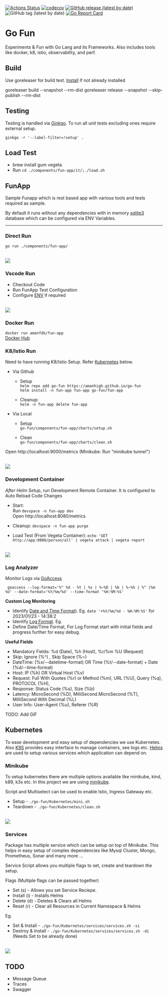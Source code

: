 [![Actions Status](https://github.com/amanhigh/go-fun/workflows/Build/badge.svg)](https://github.com/amanhigh/go-fun/actions)
[![codecov](https://codecov.io/gh/amanhigh/go-fun/branch/master/graph/badge.svg)](https://codecov.io/gh/amanhigh/go-fun)
[![GitHub release (latest by date)](https://img.shields.io/github/v/release/amanhigh/go-fun)](https://github.com/amanhigh/go-fun/releases)
![GitHub tag (latest by date)](https://img.shields.io/github/v/tag/amanhigh/go-fun)
[![Go Report Card](https://goreportcard.com/badge/github.com/amanhigh/go-fun)](https://goreportcard.com/report/github.com/amanhigh/go-fun)


# Go Fun
Experiments & Fun  with Go Lang and its Frameworks. Also includes tools like docker, k8, istio, observability, and perf.

## Build
Use goreleaser for build test. [Install](https://goreleaser.com/install/) if not already installed

goreleaser build --snapshot --rm-dist
goreleaser release --snapshot --skip-publish --rm-dist

## Testing
Testing is handled via [Ginkgo](https://github.com/onsi/ginkgo). To run all unit tests excluding ones require external setup.

`ginkgo -r '--label-filter=!setup' .`

## Load Test
* brew install gum vegeta
* Run `cd ./components/fun-app/it/;./load.sh`

## FunApp
Sample Funapp which is rest based app with various tools and tests required as sample.

By default it runs without any dependencies with in memory [sqlite3](https://github.com/mattn/go-sqlite3) database which can be configured via ENV Variables.


------
### Direct Run
`go run ./components/fun-app/` 

<br/> ![](common/images/fun-app/go-run.gif)

### Vscode Run
* Checkout Code
* Run FunApp Test Configuration
* Configure [ENV](components/fun-app/.env) if required

<br/> ![](common/images/fun-app/vscode-run.gif)

### Docker Run
`docker run amanfdk/fun-app`
<br/>
[Docker Hub](https://hub.docker.com/r/amanfdk/fun-app)


### K8/Istio Run
Need to have running K8/Istio Setup. Refer [Kubernetes](#Kubernetes) below.

* Via Github
    * Setup <br/>
    `helm repo add go-fun https://amanhigh.github.io/go-fun` <br/>
    `helm install -n fun-app fun-app go-fun/fun-app` <br/>

    * Cleanup: <br/>
    `helm -n fun-app delete fun-app`

* Via Local
    * Setup <br/>
    `go-fun/components/fun-app/charts/setup.sh`
    
    * Clean <br/>
    `go-fun/components/fun-app/charts/clean.sh`


    
Open http://localhost:9000/metrics (Minikube: Run "minikube tunnel")


<br/> ![](common/images/fun-app/helm.gif)

### Development Container
 *After Helm Setup*, run Development Remote Container.
 It is configured to Auto Reload Code Changes

* Start:<br/>
    Run `devspace -n fun-app dev` <br/>
    Open http://localhost:8080/metrics

* Cleanup: `devspace -n fun-app purge` <br/>

* Load Test (From Vegeta Container):  `echo 'GET http://app:8080/person/all' | vegeta attack | vegeta report`

<br/> ![](common/images/fun-app/devcode.gif)

### Log Analyzer
Monitor Logs via [GoAccess](https://github.com/allinurl/goaccess)

` goaccess --log-format='%^ %d - %t | %s | %~%D | %b | %~%h | %^ |%m %U' --date-format='%Y/%m/%d' --time-format '%H:%M:%S'`

**Custom Log Monitoring**
- Identify [Date and Time Format](https://www.freebsd.org/cgi/man.cgi?query=strftime&sektion=3)). Eg. `date '+%Y/%m/%d - %H:%M:%S'` for 2023/01/23 - 14:38:2
- Identify [Log Format](https://goaccess.io/man#custom-log). Eg. 
- Define Date/Time Format, For Log Format start with initial fields and progress further for easy debug.


**Useful Fields**
- Mandatory Fields: %d (Date), %h (Host), %r/%m %U (Request)
- Skip: Ignore (%^) , Skip Space (%~)
- DateTime: (%x/--datetime-format) OR Time (%t/--date-format) + Date (%d/--time-format)
- Host: IP (%h) OR Virtual Host (%v)
- Request: Full With Quotes (%r) or Method (%m), URL (%U), Query (%q), PROTOCOL (%H),
- Response: Status Code (%s), Size (%b)
- Latency: MicroSecond (%D), MilliSecond.MicroSecond (%T), MilliSecond With Decimal (%L)
- User Info: User-Agent (%u), Referer (%R)

TODO: Add GIF

## Kubernetes
To ease development and easy setup of dependencies we use Kubernetes. Also [K9S](https://github.com/derailed/k9s) provides easy interface to manage containers, see logs etc. [Helms](https://github.com/helm/helm) are used to setup various services which application can depend on.

### Minikube
To setup kubernetes there are multiple options available like minikube, kind, k89, k3s etc. In this project we are using [minikube](https://minikube.sigs.k8s.io/docs/).


Script and Multiselect can be used to enable Istio, Ingress Gateway etc.
* Setup - `./go-fun/Kubernetes/mini.sh`
* Teardown - `./go-fun/Kubernetes/clean.sh`

<br/> ![](common/images/fun-app/minikube.gif)

### Services
Package has multiple service which can be setup on top of Minikube. This helps in easy setup of complex dependencies like Mysql Cluster, Mongo, Prometheus, Sonar and many more ...

Service Script allows you multiple flags to set, create and teardown the setup.

Flags (Multiple flags can be passed together)
* Set (s) - Allows you set Service Reciepe.
* Install (i) - Installs Helms
* Delete (d) - Deletes & Clears all Helms
* Reset (r) - Clear all Resources in Current Namespace & Helms

Eg.
* Set & Install - `./go-fun/Kubernetes/services/services.sh -si`
* Destroy & Install - `./go-fun/Kubernetes/services/services.sh -di` </br>
(Needs Set to be already done)

<br/> ![](common/images/fun-app/k8-service.gif)


## TODO
- Message Queue
- Traces
- Swagger